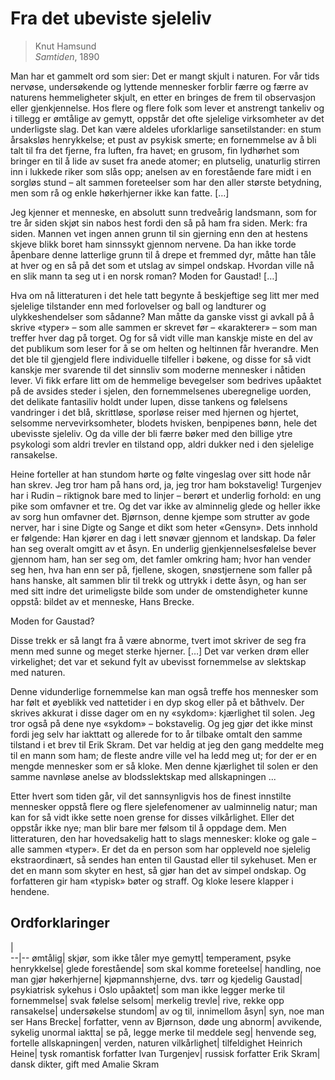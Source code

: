 # Fra det ubeviste sjeleliv
> Knut Hamsund  
> *Samtiden*, 1890

Man har et gammelt ord som sier: Det er mangt skjult i naturen. For vår tids nervøse, undersøkende og lyttende mennesker forblir færre og færre av naturens hemmeligheter skjult, en etter en bringes de frem til observasjon eller gjenkjennelse. Hos flere og flere folk som lever et anstrengt tankeliv og i tillegg er ømtålige av gemytt, oppstår det ofte sjelelige virksomheter av det underligste slag. Det kan være aldeles uforklarlige sansetilstander: en stum årsaksløs henrykkelse; et pust av psykisk smerte; en fornemmelse av å bli talt til fra det fjerne, fra luften, fra havet; en grusom, fin lydhørhet som bringer en til å lide av suset fra anede atomer; en plutselig, unaturlig stirren inn i lukkede riker som slås opp; anelsen av en forestående fare midt i en sorgløs stund – alt sammen foreteelser som har den aller største betydning, men som rå og enkle høkerhjerner ikke kan fatte. […]

Jeg kjenner et menneske, en absolutt sunn tredveårig landsmann, som for tre år siden skjøt sin nabos hest fordi den så på ham fra siden. Merk: fra siden. Mannen vet ingen annen grunn til sin gjerning enn den at hestens skjeve blikk boret ham sinnssykt gjennom nervene. Da han ikke torde åpenbare denne latterlige grunn til å drepe et fremmed dyr, måtte han tåle at hver og en så på det som et utslag av simpel ondskap. Hvordan ville nå en slik mann ta seg ut i en norsk roman? Moden for Gaustad! […]

Hva om nå litteraturen i det hele tatt begynte å beskjeftige seg litt mer med sjelelige tilstander enn med forlovelser og ball og landturer og ulykkeshendelser som sådanne? Man måtte da ganske visst gi avkall på å skrive «typer» – som alle sammen er skrevet før – «karakterer» – som man treffer hver dag på torget. Og for så vidt ville man kanskje miste en del av det publikum som leser for å se om helten og heltinnen får hverandre. Men det ble til gjengjeld flere individuelle tilfeller i bøkene, og disse for så vidt kanskje mer svarende til det sinnsliv som moderne mennesker i nåtiden lever. Vi fikk erfare litt om de hemmelige bevegelser som bedrives upåaktet på de avsides steder i sjelen, den fornemmelsenes uberegnelige uorden, det delikate fantasiliv holdt under lupen, disse tankens og følelsens vandringer i det blå, skrittløse, sporløse reiser med hjernen og hjertet, selsomme nervevirksomheter, blodets hvisken, benpipenes bønn, hele det ubevisste sjeleliv. Og da ville der bli færre bøker med den billige ytre psykologi som aldri trevler en tilstand opp, aldri dukker ned i den sjelelige ransakelse.

Heine forteller at han stundom hørte og følte vingeslag over sitt hode når han skrev. Jeg tror ham på hans ord, ja, jeg tror ham bokstavelig! Turgenjev har i Rudin – riktignok bare med to linjer – berørt et underlig forhold: en ung pike som omfavner et tre. Og det var ikke av alminnelig glede og heller ikke av sorg hun omfavner det. Bjørnson, denne kjempe som strutter av gode nerver, har i sine Digte og Sange et dikt som heter «Gensyn». Dets innhold er følgende: Han kjører en dag i lett snøvær gjennom et landskap. Da føler han seg overalt omgitt av et åsyn. En underlig gjenkjennelsesfølelse bever gjennom ham, han ser seg om, det famler omkring ham; hvor han vender seg hen, hva han enn ser på, fjellene, skogen, snøstjernene som faller på hans hanske, alt sammen blir til trekk og uttrykk i dette åsyn, og han ser med sitt indre det urimeligste bilde som under de omstendigheter kunne oppstå: bildet av et menneske, Hans Brecke.

Moden for Gaustad?

Disse trekk er så langt fra å være abnorme, tvert imot skriver de seg fra menn med sunne og meget sterke hjerner. […] Det var verken drøm eller virkelighet; det var et sekund fylt av ubevisst fornemmelse av slektskap med naturen.

Denne vidunderlige fornemmelse kan man også treffe hos mennesker som har følt et øyeblikk ved nattetider i en dyp skog eller på et båthvelv. Der skrives akkurat i disse dager om en ny «sykdom»: kjærlighet til solen. Jeg tror også på dene nye «sykdom» – bokstavelig. Og jeg gjør det ikke minst fordi jeg selv har iakttatt og allerede for to år tilbake omtalt den samme tilstand i et brev til Erik Skram. Det var heldig at jeg den gang meddelte meg til en mann som ham; de fleste andre ville vel ha ledd meg ut; for der er en mengde mennesker som er så kloke. Men denne kjærlighet til solen er den samme navnløse anelse av blodsslektskap med allskapningen ...

Etter hvert som tiden går, vil det sannsynligvis hos de finest innstilte mennesker oppstå flere og flere sjelefenomener av ualminnelig natur; man kan for så vidt ikke sette noen grense for disses vilkårlighet. Eller det oppstår ikke nye; man blir bare mer følsom til å oppdage dem. Men litteraturen, den har hovedsakelig hatt to slags mennesker: kloke og gale – alle sammen «typer». Er det da en person som har oppleveld noe sjelelig ekstraordinært, så sendes han enten til Gaustad eller til sykehuset. Men er det en mann som skyter en hest, så gjør han det av simpel ondskap. Og forfatteren gir ham «typisk» bøter og straff. Og kloke lesere klapper i hendene.

## Ordforklaringer
  |  
--|--
ømtålig| skjør, som ikke tåler mye
gemytt| temperament, psyke
henrykkelse| glede
forestående| som skal komme
foreteelse| handling, noe man gjør
høkerhjerne| kjøpmannshjerne, dvs. tørr og kjedelig
Gaustad| psykiatrisk sykehus i Oslo
upåaktet| som man ikke legger merke til
fornemmelse| svak følelse
selsom| merkelig
trevle| rive, rekke opp
ransakelse| undersøkelse
stundom| av og til, innimellom
åsyn| syn, noe man ser
Hans Brecke| forfatter, venn av Bjørnson, døde ung
abnorm| avvikende, sykelig unormal
iaktta| se på, legge merke til
meddele seg| henvende seg, fortelle
allskapningen| verden, naturen
vilkårlighet| tilfeldighet
Heinrich Heine| tysk romantisk forfatter
Ivan Turgenjev| russisk forfatter
Erik Skram| dansk dikter, gift med Amalie Skram
